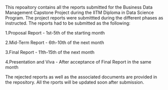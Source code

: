 This repoaitory contains all the reports submitted for the Business Data Management Capstone Project during the IITM Diploma in Data Science Program. The project reports were submittted during the different phases as instructed.
The reports had to be submitted as the following:

1.Proposal Report - 1st-5th of the starting month

2.Mid-Term Report - 6th-10th of the next month

3.Final Report - 11th-15th of the next month

4.Presentation and Viva - After acceptance of Final Report in the same month

The rejected reports as well as the associated documents are provided in the repository. All the rports will be updated soon after submission.
